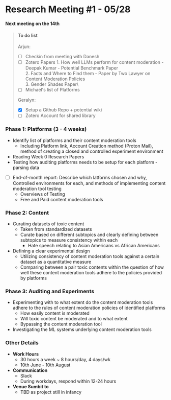 # Research Meeting #1 - 05/28
**Next meeting on the 14th**

> #### To do list
> Arjun: 
> - [ ] Checkin from meeting with Danesh 
> - [ ] Zotero Papers
     1. How well LLMs perform for content moderation  - Deepak Kumar - Potential Benchmark Paper\
     2. Facts and Where to Find them - Paper by Two Lawyer on Content Moderation Policies\
     3. Gender Shades Paper\
> - [ ] Michael's list of Platforms
> 
> Geralyn: 
> - [x] Setup a Github Repo + potential wiki
> - [ ] Zotero Account for shared library
> 

### Phase 1: Platforms (3 - 4 weeks)
* Identify list of platforms and their content moderation tools 
    * Including Platform link, Account Creation method (Proton Mail), method of creating a closed and controlled experiment environment
* Reading Week 0 Research Papers 
* Testing how auditing platforms needs to be setup for each platform - parsing data 

- [ ] End-of-month report: Describe which latforms chosen and why, Controlled environments for each, and methods of implementing content moderation tool testing
    - Overviews of Testing
    - Free and Paid content moderation tools

### Phase 2: Content

* Curating datasets of toxic content
    * Taken from standardized datasets
    * Curate based on different subtopics and clearly defining between subtopics to measure consistency within each
        * Hate speech relating to Asian Americans vs African Americans
* Defining a clear experimental design
    * Utilizing consistency of content moderation tools against a certain dataset as a quantitative measure
    * Comparing between a pair toxic contents within the question of how well these content moderation tools adhere to the policies provided by platforms
    

### Phase 3: Auditing and Experiments
* Experimenting with to what extent do the content moderation tools adhere to the rules of content moderation policies of identified platforms
    * How easily content is moderated
    * Will toxic content be moderated and to what extent
    * Bypassing the content moderation tool
* Investigating the ML systems underlying content moderation tools 

### Other Details
- **Work Hours** 
    - 30 hours a week ~ 8 hours/day, 4 days/wk 
    - 10th June - 10th August
- **Communication**
    - Slack 
    - During workdays, respond within 12-24 hours
- **Venue Sumbit to**
    - TBD as project still in infancy
